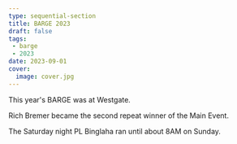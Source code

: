 ```yaml
---
type: sequential-section
title: BARGE 2023
draft: false
tags:
 - barge
 - 2023
date: 2023-09-01
cover:
  image: cover.jpg
---
```


This year's BARGE was at Westgate.

Rich Bremer became the second repeat winner of the Main Event.

The Saturday night PL Binglaha ran until about 8AM on Sunday.
